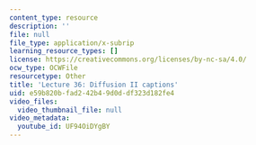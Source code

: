 ```yaml
---
content_type: resource
description: ''
file: null
file_type: application/x-subrip
learning_resource_types: []
license: https://creativecommons.org/licenses/by-nc-sa/4.0/
ocw_type: OCWFile
resourcetype: Other
title: 'Lecture 36: Diffusion II captions'
uid: e59b820b-fad2-42b4-9d0d-df323d182fe4
video_files:
  video_thumbnail_file: null
video_metadata:
  youtube_id: UF94OiDYgBY
---
```

